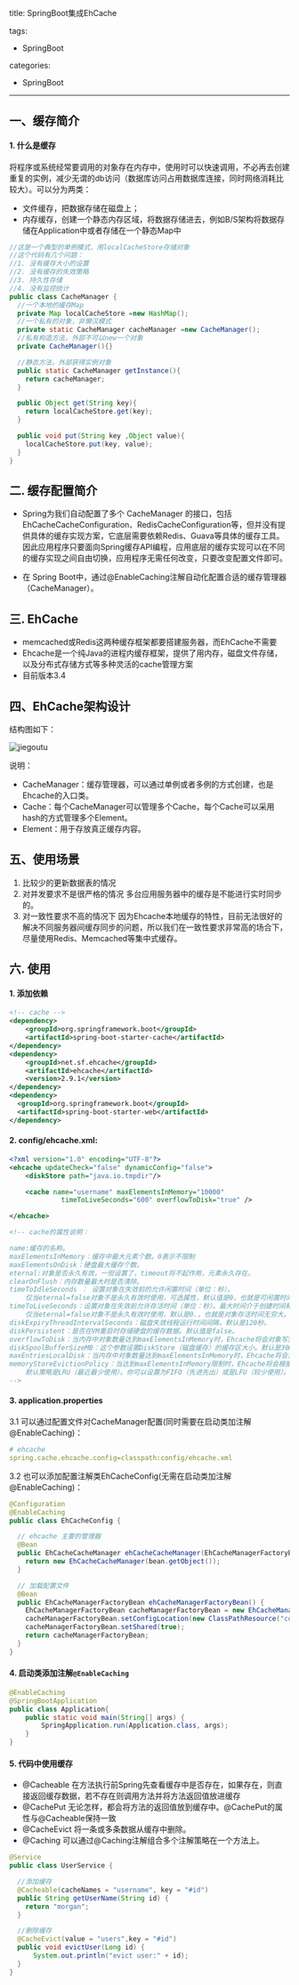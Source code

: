 title: SpringBoot集成EhCache

tags:
  - SpringBoot

categories:
  - SpringBoot

---
## 一、缓存简介
#### 1. 什么是缓存
将程序或系统经常要调用的对象存在内存中，使用时可以快速调用，不必再去创建重复的实例，减少无谓的db访问（数据库访问占用数据库连接，同时网络消耗比较大）。可以分为两类：
- 文件缓存，把数据存储在磁盘上；
- 内存缓存，创建一个静态内存区域，将数据存储进去，例如B/S架构将数据存储在Application中或者存储在一个静态Map中

```java
//这是一个典型的单例模式，用localCacheStore存储对象
//这个代码有几个问题：
//1. 没有缓存大小的设置
//2. 没有缓存的失效策略
//3. 持久性存储
//4. 没有监控统计
public class CacheManager {
  //一个本地的缓存Map
  private Map localCacheStore =new HashMap();
  //一个私有的对象，非懒汉模式
  private static CacheManager cacheManager =new CacheManager();
  //私有构造方法，外部不可以new一个对象
  private CacheManager(){}

  //静态方法，外部获得实例对象
  public static CacheManager getInstance(){
    return cacheManager;
  }

  public Object get(String key){
    return localCacheStore.get(key);
  }

  public void put(String key ,Object value){
    localCacheStore.put(key, value);
  }
}
```

## 二. 缓存配置简介
- Spring为我们自动配置了多个 CacheManager 的接口，包括 EhCacheCacheConfiguration、RedisCacheConfiguration等，但并没有提供具体的缓存实现方案，它底层需要依赖Redis、Guava等具体的缓存工具。因此应用程序只要面向Spring缓存API编程，应用底层的缓存实现可以在不同的缓存实现之间自由切换，应用程序无需任何改变，只要改变配置文件即可。
<!--more-->
- 在 Spring Boot中，通过@EnableCaching注解自动化配置合适的缓存管理器（CacheManager）。

## 三. EhCache
- memcached或Redis这两种缓存框架都要搭建服务器，而EhCache不需要
- Ehcache是一个纯Java的进程内缓存框架，提供了用内存，磁盘文件存储，以及分布式存储方式等多种灵活的cache管理方案
- 目前版本3.4

## 四、EhCache架构设计
结构图如下：

![jiegoutu](/img/springboot/ehcache-architect.jpg)

说明：
- CacheManager：缓存管理器，可以通过单例或者多例的方式创建，也是Ehcache的入口类。
- Cache：每个CacheManager可以管理多个Cache，每个Cache可以采用hash的方式管理多个Element。
- Element：用于存放真正缓存内容。

## 五、使用场景

1. 比较少的更新数据表的情况
2. 对并发要求不是很严格的情况
  多台应用服务器中的缓存是不能进行实时同步的。
3. 对一致性要求不高的情况下
  因为Ehcache本地缓存的特性，目前无法很好的解决不同服务器间缓存同步的问题，所以我们在一致性要求非常高的场合下，尽量使用Redis、Memcached等集中式缓存。

## 六. 使用
#### 1. 添加依赖
```xml
<!-- cache -->
<dependency>
    <groupId>org.springframework.boot</groupId>
    <artifactId>spring-boot-starter-cache</artifactId>
</dependency>
<dependency>
    <groupId>net.sf.ehcache</groupId>
    <artifactId>ehcache</artifactId>
    <version>2.9.1</version>
</dependency>
<dependency>
  <groupId>org.springframework.boot</groupId>
  <artifactId>spring-boot-starter-web</artifactId>
</dependency>
```
#### 2. config/ehcache.xml:
```xml
<?xml version="1.0" encoding="UTF-8"?>
<ehcache updateCheck="false" dynamicConfig="false">
    <diskStore path="java.io.tmpdir"/>

    <cache name="username" maxElementsInMemory="10000"
             timeToLiveSeconds="600" overflowToDisk="true" />

</ehcache>

<!-- cache的属性说明：

name:缓存的名称。
maxElementsInMemory：缓存中最大元素个数。0表示不限制
maxElementsOnDisk：硬盘最大缓存个数。
eternal:对象是否永久有效，一但设置了，timeout将不起作用，元素永久存在。
clearOnFlush：内存数量最大时是否清除。
timeToIdleSeconds ： 设置对象在失效前的允许闲置时间（单位：秒）。
	仅当eternal=false对象不是永久有效时使用，可选属性，默认值是0，也就是可闲置时间无穷大。
timeToLiveSeconds：设置对象在失效前允许存活时间（单位：秒）。最大时间介于创建时间和失效时间之间。
	仅当eternal=false对象不是永久有效时使用，默认是0.，也就是对象存活时间无穷大。
diskExpiryThreadIntervalSeconds：磁盘失效线程运行时间间隔，默认是120秒。
diskPersistent：是否在VM重启时存储硬盘的缓存数据。默认值是false。
overflowToDisk：当内存中对象数量达到maxElementsInMemory时，Ehcache将会对象写到磁盘中。
diskSpoolBufferSizeMB：这个参数设置DiskStore（磁盘缓存）的缓存区大小。默认是30MB。每个Cache都应该有自己的一个缓冲区。
maxEntriesLocalDisk：当内存中对象数量达到maxElementsInMemory时，Ehcache将会对象写到磁盘中。
memoryStoreEvictionPolicy：当达到maxElementsInMemory限制时，Ehcache将会根据指定的策略去清理内存。
	默认策略是LRU（最近最少使用）。你可以设置为FIFO（先进先出）或是LFU（较少使用）。
-->
```
#### 3. application.properties
3.1 可以通过配置文件对CacheManager配置(同时需要在启动类加注解@EnableCaching)：
```yml
# ehcache
spring.cache.ehcache.config=classpath:config/ehcache.xml
```
3.2 也可以添加配置注解类EhCacheConfig(无需在启动类加注解@EnableCaching)：
```java
@Configuration
@EnableCaching
public class EhCacheConfig {

  // ehcache 主要的管理器
  @Bean
  public EhCacheCacheManager ehCacheCacheManager(EhCacheManagerFactoryBean bean) {
    return new EhCacheCacheManager(bean.getObject());
  }

  // 加载配置文件
  @Bean
  public EhCacheManagerFactoryBean ehCacheManagerFactoryBean() {
    EhCacheManagerFactoryBean cacheManagerFactoryBean = new EhCacheManagerFactoryBean();
    cacheManagerFactoryBean.setConfigLocation(new ClassPathResource("config/ehcache.xml"));
    cacheManagerFactoryBean.setShared(true);
    return cacheManagerFactoryBean;
  }
}
```
#### 4. 启动类添加注解`@EnableCaching`
```java
@EnableCaching
@SpringBootApplication
public class Application{
    public static void main(String[] args) {
        SpringApplication.run(Application.class, args);
    }
}
```
#### 5. 代码中使用缓存
- @Cacheable	在方法执行前Spring先查看缓存中是否存在，如果存在，则直接返回缓存数据，若不存在则调用方法并将方法返回值放进缓存
- @CachePut	无论怎样，都会将方法的返回值放到缓存中。@CachePut的属性与@Cacheable保持一致
- @CacheEvict	将一条或多条数据从缓存中删除。
- @Caching	可以通过@Caching注解组合多个注解策略在一个方法上。

```java
@Service
public class UserService {

  //添加缓存
  @Cacheable(cacheNames = "username", key = "#id")
  public String getUserName(String id) {
    return "morgan";
  }

  //删除缓存
  @CacheEvict(value = "users",key = "#id")
  public void evictUser(Long id) {
      System.out.println("evict user:" + id);
  }
}
```
